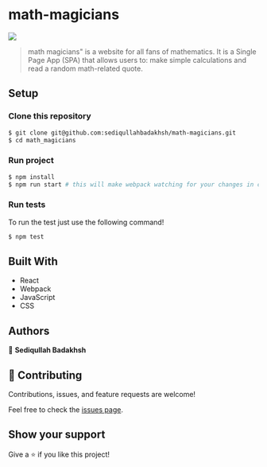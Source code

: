 # math-magicians

![](https://img.shields.io/badge/Microverse-blueviolet)

> math magicians" is a website for all fans of mathematics. It is a Single Page App (SPA) that allows users to: make simple calculations and read a random math-related quote.

## Setup

### Clone this repository

```bash
$ git clone git@github.com:sediqullahbadakhsh/math-magicians.git
$ cd math_magicians
```

### Run project

```bash
$ npm install
$ npm run start # this will make webpack watching for your changes in code
```

### Run tests

To run the test just use the following command!

```bash
$ npm test
```

## Built With

- React
- Webpack
- JavaScript
- CSS

## Authors

👤 **Sediqullah Badakhsh**

## 🤝 Contributing

Contributions, issues, and feature requests are welcome!

Feel free to check the [issues page](https://github.com/sediqullahbadakhsh/math-magicians.git/issues).

## Show your support

Give a ⭐️ if you like this project!
